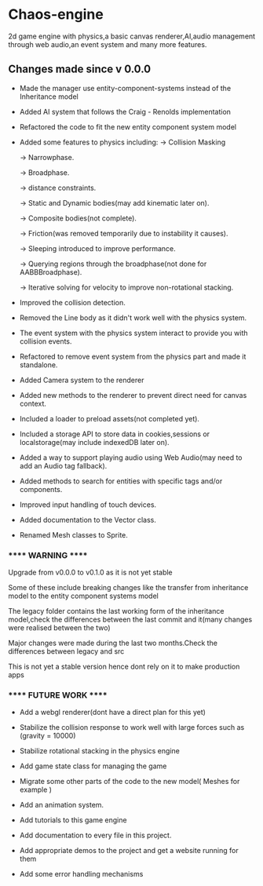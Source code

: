# Chaos-engine
 2d game engine with physics,a basic canvas renderer,AI,audio management through web audio,an event system and many more features.

## Changes made since v 0.0.0

 - Made the manager use entity-component-systems instead of the Inheritance model
 
 - Added AI system that follows the Craig - Renolds implementation 
 
 - Refactored the code to fit the new entity component system model
 
 - Added some features to physics including:
    -> Collision Masking

    -> Narrowphase.
    
    -> Broadphase.
    
    -> distance constraints.
    
    -> Static and Dynamic bodies(may add kinematic later on).
    
    -> Composite bodies(not complete).
    
    -> Friction(was removed temporarily due to instability it causes).
    
    -> Sleeping introduced to improve performance.
    
    -> Querying regions through the broadphase(not done for AABBBroadphase).
    
    -> Iterative solving for velocity to improve non-rotational stacking.
    
 - Improved the collision detection.
 - Removed the Line body as it didn't work well with the physics system.
 - The event system with the physics system interact to provide you with collision events.
 - Refactored to remove event system from the physics part and made it standalone.
 
 - Added Camera system to the renderer
 - Added new methods to the renderer to prevent direct need for canvas context.
 
 - Included a loader to preload assets(not completed yet).
 - Included a storage API to store data in cookies,sessions or localstorage(may include indexedDB later on).
 - Added a way to support playing audio using Web Audio(may need to add an Audio tag fallback).
 
 - Added methods to search for entities with specific tags and/or components.
 
 - Improved input handling of touch devices.
 
 - Added documentation to the Vector class.
 
 - Renamed Mesh classes to Sprite.

### **** WARNING ****

Upgrade from v0.0.0 to v0.1.0 as it is not yet stable

 Some of these include breaking changes like 
 the transfer from inheritance model to the 
 entity component systems model
 
The legacy folder contains the last working
form of the inheritance model,check the differences between the last commit and it(many changes were realised between the two)

Major changes were made during the last two months.Check the differences between legacy and src

This is not yet a stable version hence dont rely on it to make production apps

 
 
### **** FUTURE WORK ****
 
 - Add a webgl renderer(dont have a direct plan for this yet)
 - Stabilize the collision response to work well with large forces such as (gravity =  10000)
 - Stabilize rotational stacking in the physics engine
 - Add game state class for managing the game
 
 - Migrate some other parts of the code to the new model( Meshes for example )
 - Add an animation system.
 - Add tutorials to this game engine
 - Add documentation to every file in this project.
 - Add appropriate demos to the project and get a website running for them
 - Add some error handling mechanisms 